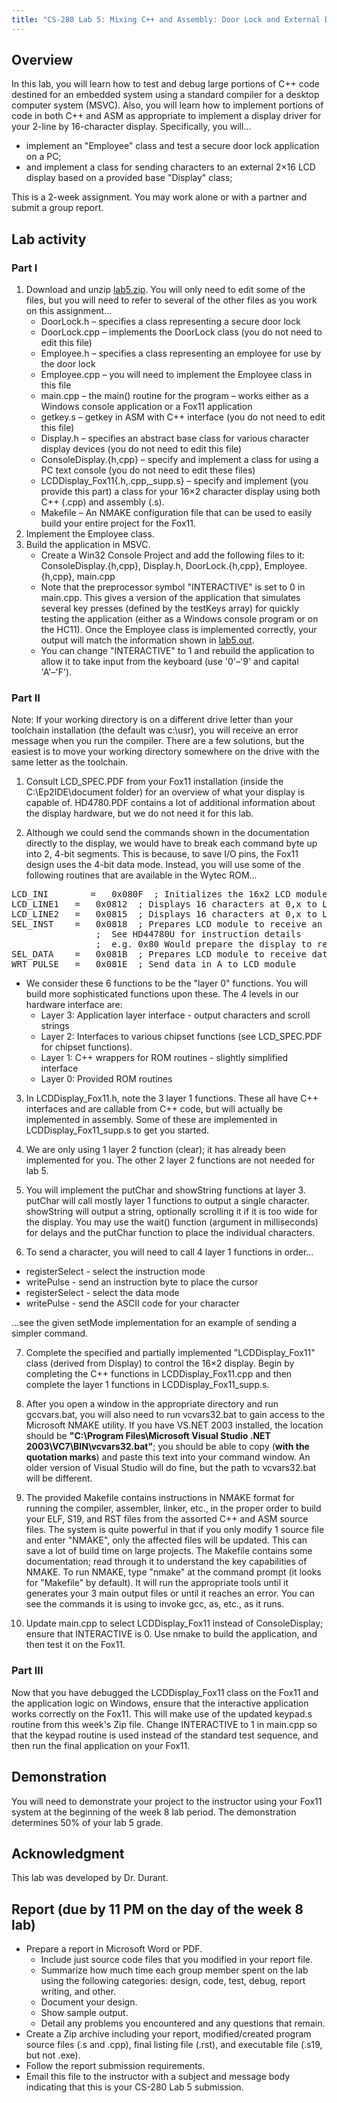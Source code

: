 ```yaml
---
title: "CS-280 Lab 5: Mixing C++ and Assembly: Door Lock and External Display"
---
```


## Overview

In this lab,
you will learn how to test and debug large portions of C++ code destined for
an embedded system using a standard compiler for a desktop computer system (MSVC).
Also,
you will learn how to implement portions of code in both C++ and ASM as appropriate to implement a display driver for
your 2-line by 16-character display.
Specifically, you will...

* implement an "Employee" class and test a secure door lock application on a PC;
* and implement a class for sending characters to an external 2&times;16 LCD display based on a provided base "Display" class;

This is a 2-week assignment. You may work alone or with a partner and submit a group report.

## Lab activity

### Part I

1. Download and unzip <a href="lab5.zip">lab5.zip</a>. You will only need to edit
some of the files, but you will need to refer
to several of the other files as you work on this assignment...
    * DoorLock.h &#8211; specifies a class representing a secure door lock
    * DoorLock.cpp &#8211; implements the DoorLock class (you do not need to edit this file)
    * Employee.h &#8211; specifies a class representing an employee for use by the door lock
    * Employee.cpp &#8211; you will need to implement the Employee class in this file
    * main.cpp &#8211; the main() routine for the program &#8211; works either as a Windows console application or a Fox11 application
    * getkey.s &#8211; getkey in ASM with C++ interface (you do not need to edit this file)
    * Display.h &#8211; specifies an abstract base class for various character display devices (you do not need to edit this file)
    * ConsoleDisplay.{h,cpp} &#8211; specify and implement a class for using a PC text console (you do not need to edit these files)
    * LCDDisplay_Fox11{.h,.cpp,_supp.s} &#8211; specify and implement (you provide this part) a class for your 16&times;2 character display using both C++ (.cpp) and assembly (.s).
    * Makefile &#8211; An NMAKE configuration file that can be used to easily build your entire project for the Fox11.
2. Implement the Employee class.
3. Build the application in MSVC.
    * Create a Win32 Console Project and add the following files to it: ConsoleDisplay.{h,cpp}, Display.h, DoorLock.{h,cpp}, Employee.{h,cpp}, main.cpp
    * Note that the preprocessor symbol &quot;INTERACTIVE&quot; is set to 0 in main.cpp. This gives a version of the application that simulates several key presses
        (defined by the testKeys array) for quickly testing the application (either as a Windows console program or on the HC11). Once the Employee class is implemented
        correctly, your output will match the information shown in <a href="lab5.out">lab5.out</a>.
    * You can change &quot;INTERACTIVE&quot; to 1 and rebuild the application to allow it to take input from the keyboard (use '0'&#8211;'9' and capital 'A'&#8211;'F').

### Part II

Note: If your working directory is on a different drive letter than your toolchain installation (the default was c:\usr\), you will receive an error message when
you run the compiler. There are a few solutions, but the easiest is to move your working directory somewhere on the drive with the same letter as the
toolchain.

1. Consult LCD_SPEC.PDF from your Fox11 installation (inside the C:\Ep2IDE\document folder) for an overview of what your display is capable of.
HD4780.PDF contains a lot of additional information about the display hardware, but we do not need it for this lab.

2. Although we could send the commands shown in the documentation directly to the display, we would have to break each command byte up into 2, 4-bit segments.
This is because, to save I/O pins, the Fox11 design uses the 4-bit data mode. Instead, you will use some of the following routines that are available in the Wytec
ROM...

<pre>LCD_INI		=	0x080F	; Initializes the 16x2 LCD module
LCD_LINE1	=	0x0812	; Displays 16 characters at 0,x to LCD 1st line. Destroys D (A:B) and X. Y is untouched.
LCD_LINE2	=	0x0815	; Displays 16 characters at 0,x to LCD 2nd line. Destroys D (A:B) and X. Y is untouched.
SEL_INST	=	0x0818	; Prepares LCD module to receive an instruction
				;  See HD44780U for instruction details
				;  e.g. 0x80 Would prepare the display to receive data for line 1, 0xC0 for line 2
SEL_DATA	=	0x081B 	; Prepares LCD module to receive data
WRT_PULSE	=	0x081E	; Send data in A to LCD module</pre>

* We consider these 6 functions to be the "layer 0" functions. You will build more sophisticated functions upon these. The 4 levels in our hardware interface
are:
  * Layer 3: Application layer interface - output characters and scroll strings
  * Layer 2: Interfaces to various chipset functions (see LCD_SPEC.PDF for chipset functions).
  * Layer 1: C++ wrappers for ROM routines - slightly simplified interface
  * Layer 0: Provided ROM routines

3. In LCDDisplay_Fox11.h, note the 3 layer 1 functions. These all have C++ interfaces and are callable from C++ code, but will actually be implemented in assembly.
Some of these are implemented in LCDDisplay_Fox11_supp.s to get you started.

4. We are only using 1 layer 2 function (clear); it has already been implemented for you. The other 2 layer 2 functions are not needed for lab 5.

5. You will implement the putChar and showString functions at layer 3. putChar will call mostly layer 1 functions to output a single character. showString
will output a string, optionally scrolling it if it is too wide for the display. You may use the wait() function (argument in milliseconds) for delays and the putChar
function to place the individual characters.

6. To send a character, you will need to call 4 layer 1 functions in order...
* registerSelect - select the instruction mode
* writePulse - send an instruction byte to place the cursor
* registerSelect - select the data mode
* writePulse - send the ASCII code for your character

...see the given setMode implementation for an example of sending a simpler command.

7. Complete the specified and partially implemented "LCDDisplay_Fox11" class (derived from Display) to control the 16&times;2 display. Begin by completing
the C++ functions in LCDDisplay_Fox11.cpp and then complete the layer 1 functions in LCDDisplay_Fox11_supp.s.

8. After you open a window in the appropriate directory and run gccvars.bat, you will also need to run vcvars32.bat to gain access to the Microsoft NMAKE utility.
If you have VS.NET 2003 installed, the location should be __&quot;C:\Program Files\Microsoft Visual Studio .NET 2003\VC7\BIN\vcvars32.bat&quot;__; you
should be able to copy (__with the quotation marks__) and paste this text into your command window. An older version of Visual Studio will do fine, but the
path to vcvars32.bat will be different.

9. The provided Makefile contains instructions in NMAKE format for running the compiler, assembler, linker, etc., in the proper order to build your ELF, S19, and RST
files from the assorted C++ and ASM source files. The system is quite powerful in that if you only modify 1 source file and enter "NMAKE", only the affected files will
be updated. This can save a lot of build time on large projects. The Makefile contains some documentation; read through it to understand the key capabilities of NMAKE.
To run NMAKE, type "nmake" at the command prompt (it looks for "Makefile" by default). It will run the appropriate tools until it generates your 3 main output files or
until it reaches an error. You can see the commands it is using to invoke gcc, as, etc., as it runs.

10. Update main.cpp to select LCDDisplay_Fox11 instead of ConsoleDisplay; ensure that INTERACTIVE is 0. Use nmake to build the application, and then test it on the
Fox11.

### Part III

Now that you have debugged the LCDDisplay_Fox11 class on the Fox11 and the application logic on Windows, ensure that the interactive application works correctly on the
Fox11. This will make use of the updated keypad.s routine from this week's Zip file. Change INTERACTIVE to 1 in main.cpp so that the keypad routine is used instead of
the standard test sequence, and then run the final application on your Fox11.

## Demonstration

You will need to demonstrate your project to the instructor using your Fox11 system
at the beginning of the week 8 lab period. The demonstration determines 50% of your lab 5 grade.

## Acknowledgment
This lab was developed by Dr. Durant.

## Report (due by 11 PM on the day of the week 8 lab)

* Prepare a report in Microsoft Word or PDF.
    * Include just source code files that you modified in your report file.
    * Summarize how much time each group member spent on
        the lab using the following categories: design,
        code, test, debug, report writing, and other.
    * Document your design.
    * Show sample output.
    * Detail any problems you encountered and any questions
        that remain.
* Create a Zip archive including your report, modified/created program source files
    (.s and .cpp), final listing file (.rst), and executable file (.s19,
    but not .exe).
* Follow the report
    submission requirements.
* Email this file to the instructor with a subject and message
    body indicating that this is your CS-280 Lab 5 submission.

